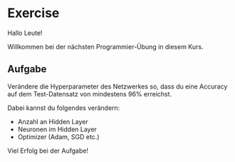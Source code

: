 # Exercise

Hallo Leute!

Willkommen bei der nächsten Programmier-Übung in diesem Kurs.

## Aufgabe

Verändere die Hyperparameter des Netzwerkes so, dass du eine Accuracy auf dem Test-Datensatz von mindestens 96% erreichst.

Dabei kannst du folgendes verändern:

- Anzahl an Hidden Layer
- Neuronen im Hidden Layer
- Optimizer (Adam, SGD etc.)

Viel Erfolg bei der Aufgabe!
